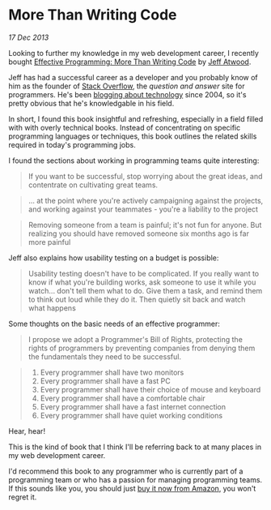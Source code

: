 # More Than Writing Code
_17 Dec 2013_

Looking to further my knowledge in my web development career, I recently bought [Effective Programming: More Than Writing Code](http://www.amazon.com/Effective-Programming-More-Than-Writing-ebook/dp/B008HUMTO0) by [Jeff Atwood](https://twitter.com/codinghorror).

Jeff has had a successful career as a developer and you probably know of him as the founder of [Stack Overflow](http://stackoverflow.com/), the *question and answer* site for programmers. He's been [blogging about technology](http://www.codinghorror.com/blog/) since 2004, so it's pretty obvious that he's knowledgable in his field.

In short, I found this book insightful and refreshing, especially in a field filled with with overly technical books. Instead of concentrating on specific programming languages or techniques, this book outlines the related skills required in today's programming jobs.

I found the sections about working in programming teams quite interesting:

> If you want to be successful, stop worrying about the great ideas, and contentrate on cultivating great teams.

> ... at the point where you're actively campaigning against the projects, and working against your teammates - you're a liability to the project

> Removing someone from a team is painful; it's not fun for anyone. But realizing you should have removed someone six months ago is far more painful

Jeff also explains how usability testing on a budget is possible:

> Usability testing doesn't have to be complicated. If you really want to know if what you're building works, ask someone to use it while you watch... don't tell them what to do. Give them a task, and remind them to think out loud while they do it. Then quietly sit back and watch what happens

Some thoughts on the basic needs of an effective programmer:

> I propose we adopt a Programmer's Bill of Rights, protecting the rights of programmers by preventing companies from denying them the fundamentals they need to be successful.

> 1. Every programmer shall have two monitors
> 2. Every programmer shall have a fast PC
> 3. Every programmer shall have their choice of mouse and keyboard
> 4. Every programmer shall have a comfortable chair
> 5. Every programmer shall have a fast internet connection
> 6. Every programmer shall have quiet working conditions

Hear, hear!

This is the kind of book that I think I'll be referring back to at many places in my web development career.

I'd recommend this book to any programmer who is currently part of a programming team or who has a passion for managing programming teams. If this sounds like you, you should just [buy it now from Amazon](http://www.amazon.com/Effective-Programming-More-Than-Writing-ebook/dp/B008HUMTO0), you won't regret it.